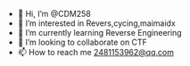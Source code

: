 - 👋 Hi, I’m @CDM258
- 👀 I’m interested in Revers,cycing,maimaidx
- 🌱 I’m currently learning Reverse Engineering
- 💞️ I’m looking to collaborate on CTF
- 📫 How to reach me 2481153962@qq.com

<!---
CDM258/CDM258 is a ✨ special ✨ repository because its `README.md` (this file) appears on your GitHub profile.
You can click the Preview link to take a look at your changes.
--->
